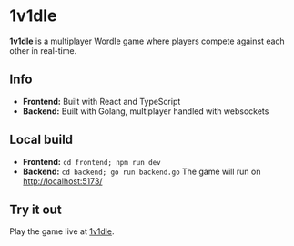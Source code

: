# 1v1dle

**1v1dle** is a multiplayer Wordle game where players compete against each other in real-time.

## Info
- **Frontend:** Built with React and TypeScript
- **Backend:** Built with Golang, multiplayer handled with websockets

## Local build
- **Frontend:** `cd frontend; npm run dev`
- **Backend:** `cd backend; go run backend.go`
The game will run on [http://localhost:5173/](http://localhost:5173/)

## Try it out
Play the game live at [1v1dle](https://onev1dle-3xeo.onrender.com/).
